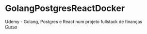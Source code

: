 # GolangPostgresReactDocker
Udemy - Golang, Postgres e React num projeto fullstack de finanças
<br />
<a href="https://www.udemy.com/course/golang-postgres-e-react-num-projeto-fullstack-de-financas" target="_blank">Curso</a>